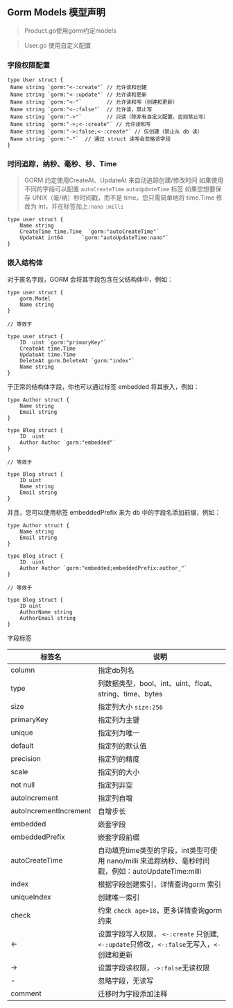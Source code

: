 ## Gorm Models  模型声明 

> Product.go使用gorm约定models


> User.go 使用自定义配置


### 字段权限配置
```
type User struct {
 Name string `gorm:"<-:create"` // 允许读和创建
 Name string `gorm:"<-:update"` // 允许读和更新
 Name string `gorm:"<-"`        // 允许读和写（创建和更新）
 Name string `gorm:"<-:false"`  // 允许读，禁止写
 Name string `gorm:"->"`        // 只读（除非有自定义配置，否则禁止写）
 Name string `gorm:"->;<-:create"` // 允许读和写
 Name string `gorm:"->:false;<-:create"` // 仅创建（禁止从 db 读）
 Name string `gorm:"-"`  // 通过 struct 读写会忽略该字段
}
```

### 时间追踪，纳秒、毫秒、秒、Time
> GORM 约定使用CreateAt、UpdateAt 来自动追踪创建/修改时间
> 如果使用不同的字段可以配置 `autoCreateTime` `autoUpdateTime` 标签
> 如果您想要保存 UNIX（毫/纳）秒时间戳，而不是 time，您只需简单地将 time.Time 修改为 int，并在标签加上`:nano` `:milli`

```
type user struct {
	Name string
	CreateTime time.Time  `gorm:"autoCreateTime"`
	UpdateAt int64 		`gorm:"autoUpdateTime:nano"`
}
```

### 嵌入结构体

对于匿名字段，GORM 会将其字段包含在父结构体中，例如：

```
type user struct {
	gorm.Model
	Name string
}

// 等效于

type user struct {
	ID 	uint `gorm:"primaryKey"`
	CreateAt time.Time
	UpdateAt time.Time
	DeleteAt gorm.DeleteAt `gorm:"index"`
	Name string
}

```
于正常的结构体字段，你也可以通过标签 embedded 将其嵌入，例如：
```
type Author struct {
	Name string
	Email string
}

type Blog struct {
	ID	uint
	Author Author `gorm:"embedded"`
}

// 等效于

type Blog struct {
	ID uint
	Name string
	Email string
}
```
并且，您可以使用标签 embeddedPrefix 来为 db 中的字段名添加前缀，例如：
```
type Author struct {
	Name string
	Email string
}

type Blog struct {
	ID	uint
	Author Author `gorm:"embedded;embeddedPrefix:author_"`
}

// 等效于

type Blog struct {
	ID uint
	AuthorName string
	AuthorEmail string
}
```
字段标签

| 标签名                 | 说明                                                                                                |
| ---------------------- | --------------------------------------------------------------------------------------------------- |
| column                 | 指定db列名                                                                                          |
| type                   | 列数据类型，bool、int、uint、float、string、time、bytes                                             |
| size                   | 指定列大小 `size:256`                                                                               |
| primaryKey             | 指定列为主键                                                                                        |
| unique                 | 指定列为唯一                                                                                        |
| default                | 指定列的默认值                                                                                      |
| precision              | 指定列的精度                                                                                        |
| scale                  | 指定列的大小                                                                                        |
| not null               | 指定列非空                                                                                          |
| autoIncrement          | 指定列自增                                                                                          |
| autoIncrementIncrement | 自增步长                                                                                            |
| embedded               | 嵌套字段                                                                                            |
| embeddedPrefix         | 嵌套字段前缀                                                                                        |
| autoCreateTime         | 自动填充time类型的字段，int类型可使用 nano/milli 来追踪纳秒、毫秒时间戳，例如：autoUpdateTime:milli |
| index                  | 根据字段创建索引，详情查询gorm 索引                                                                 |
| uniqueIndex            | 创建唯一索引                                                                                        |
| check                  | 约束 `check age>18`，更多详情查询gorm 约束                                                          |
| <-                     | 设置字段写入权限， `<-:create` 只创建,`<-:update`只修改，`<-:false`无写入，`<-`创建和更新           |
| ->                     | 设置字段读权限，`->:false`无读权限                                                                  |
| -                      | 忽略字段，无读写                                                                                    |
| comment                | 迁移时为字段添加注释                                                                                |
